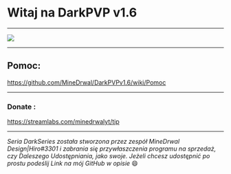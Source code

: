 # Witaj na DarkPVP v1.6

***

![](https://user-images.githubusercontent.com/66917414/100661529-e3146980-3353-11eb-82b7-b75686fec798.png)

***

##  Pomoc:

https://github.com/MineDrwal/DarkPVPv1.6/wiki/Pomoc

***

### Donate :

https://streamlabs.com/minedrwalyt/tip

***

_Seria DarkSeries została stworzona przez zespół MineDrwal Design|Hiro#3301 i zabrania się przywłaszczenia programu na sprzedaż, czy Daleszego Udostępniania, jako swoje. Jeżeli chcesz udostępnić po prostu podeślij Link na mój GitHub w opisie_ 😄
